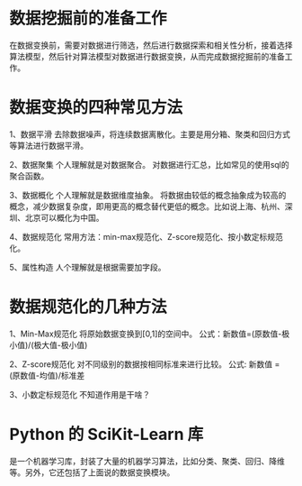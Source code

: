 # 数据挖掘前的准备工作

在数据变换前，需要对数据进行筛选，然后进行数据探索和相关性分析，接着选择算法模型，然后针对算法模型对数据进行数据变换，从而完成数据挖掘前的准备工作。

# 数据变换的四种常见方法
1、数据平滑
    去除数据噪声，将连续数据离散化。主要是用分箱、聚类和回归方式等算法进行数据平滑。

2、数据聚集
    个人理解就是对数据聚合。
    对数据进行汇总，比如常见的使用sql的聚合函数。

3、数据概化
    个人理解就是数据维度抽象。
    将数据由较低的概念抽象成为较高的概念，减少数据复杂度，即用更高的概念替代更低的概念。比如说上海、杭州、深圳、北京可以概化为中国。

4、数据规范化
    常用方法：min-max规范化、Z-score规范化、按小数定标规范化。
    
5、属性构造
    人个理解就是根据需要加字段。


# 数据规范化的几种方法
1、Min-Max规范化
    将原始数据变换到[0,1]的空间中。
    公式：新数值=(原数值-极小值)/(极大值-极小值)

2、Z-score规范化
    对不同级别的数据按相同标准来进行比较。
    公式: 新数值 = (原数值-均值)/标准差

3、小数定标规范化
    不知道作用是干啥？

# Python 的 SciKit-Learn 库
是一个机器学习库，封装了大量的机器学习算法，比如分类、聚类、回归、降维等。另外，它还包括了上面说的数据变换模块。